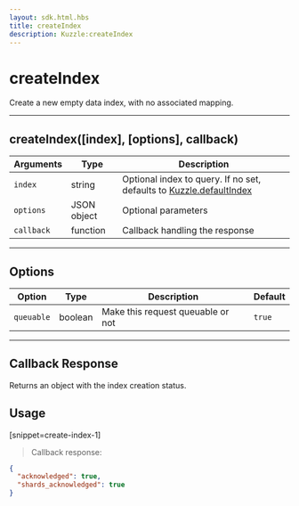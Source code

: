 ```yaml
---
layout: sdk.html.hbs
title: createIndex
description: Kuzzle:createIndex
---
```


# createIndex

Create a new empty data index, with no associated mapping.

---

## createIndex([index], [options], callback)

| Arguments  | Type        | Description                                                                                                    |
| ---------- | ----------- | -------------------------------------------------------------------------------------------------------------- |
| `index`    | string      | Optional index to query. If no set, defaults to [Kuzzle.defaultIndex](/sdk-reference/php/3/kuzzle/#properties) |
| `options`  | JSON object | Optional parameters                                                                                            |
| `callback` | function    | Callback handling the response                                                                                 |

---

## Options

| Option     | Type    | Description                       | Default |
| ---------- | ------- | --------------------------------- | ------- |
| `queuable` | boolean | Make this request queuable or not | `true`  |

---

## Callback Response

Returns an object with the index creation status.

## Usage

[snippet=create-index-1]

> Callback response:

```json
{
  "acknowledged": true,
  "shards_acknowledged": true
}
```
